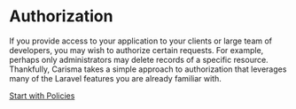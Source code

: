 # Authorization

If you provide access to your application to your clients or large team of developers, you may wish to authorize certain requests. For example, perhaps only administrators may delete records of a specific resource. Thankfully, Carisma takes a simple approach to authorization that leverages many of the Laravel features you are already familiar with.

<section class="center">
    <a href="#/development/authorization/policies" class="button mx-auto">Start with Policies</a>
</section>



